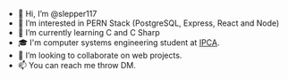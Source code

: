 - 👋 Hi, I’m @slepper117
- 👀 I’m interested in PERN Stack (PostgreSQL, Express, React and Node)
- 🌱 I’m currently learning C and C Sharp
- 🎓 I'm computer systems engineering student at <a href="ipca.pt">IPCA</a>.
- 💞️ I’m looking to collaborate on web projects.
- 📫 You can reach me throw DM.

<!---
slepper117/slepper117 is a ✨ special ✨ repository because its `README.md` (this file) appears on your GitHub profile.
You can click the Preview link to take a look at your changes.
--->
